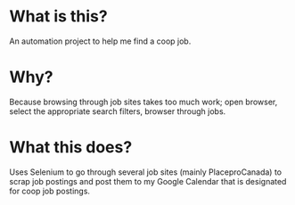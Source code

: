 What is this?
===
An automation project to help me find a coop job.


Why?
=== 
Because browsing through job sites takes too much work; open browser, select the appropriate search filters, browser through jobs.


What this does?
===
Uses Selenium to go through several job sites (mainly PlaceproCanada) to scrap job postings and post them to my Google Calendar that is designated for coop job postings.
